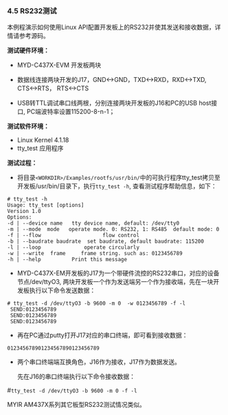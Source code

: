 ### 4.5 RS232测试

本例程演示如何使用Linux API配置开发板上的RS232并使其发送和接收数据，详情请参考源码。

**测试硬件环境：**

* MYD-C437X-EVM 开发板两块

* 数据线连接两块开发的J17，GND&lt;-&gt;GND，TXD&lt;-&gt;RXD，RXD&lt;-&gt;TXD, CTS&lt;-&gt;RTS， RTS&lt;-&gt;CTS

* USB转TTL调试串口线两根，分别连接两块开发板的J16和PC的USB host接口, PC端波特率设置115200-8-n-1；

**测试软件环境：**

* Linux Kernel 4.1.18   
* tty\_test 应用程序  

**测试过程：**

* 将目录`<WORKDIR>/Examples/rootfs/usr/bin/`中的可执行程序tty\_test拷贝至开发板/usr/bin/目录下，执行`tty_test -h`, 查看测试程序帮助信息，如下： 

```\`
# tty_test -h
Usage: tty_test [options]
Version 1.0
Options:
-d | --device name   tty device name, default: /dev/tty0
-m | --mode  mode   operate mode. 0: RS232, 1: RS485  default mode: 0 
-f | --flow                    flow control 
-b | --baudrate baudrate  set baudrate, default baudrate: 115200 
-l | --loop              operate circularly 
-w | --write  frame     frame string. such as: 0123456789 
-h | --help          Print this message
```

*  MYD-C437X-EM开发板的J17为一个带硬件流控的RS232串口，对应的设备节点/dev/ttyO3, 两块开发板一个作为发送端另一个作为接收端，先在一块开发板执行以下命令发送数据：  
  
  

```
# tty_test -d /dev/ttyO3 -b 9600 -m 0  -w 0123456789 -f -l  
 SEND:0123456789
 SEND:0123456789
 SEND:0123456789
```

* 再在PC通过putty打开J17对应的串口终端，即可看到接收数据：  

`012345678901234567890123456789`

* 两个串口终端端互换角色，J16作为接收，J17作为数据发送。

  先在J16的串口终端执行以下命令接收数据：

\#`tty_test -d /dev/ttyO3 -b 9600 -m 0 -f -l`

MYIR AM437X系列其它板型RS232测试情况类似。

